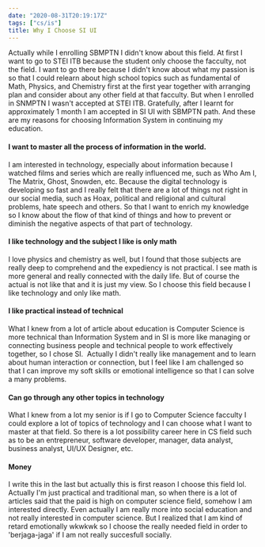 ```yaml
---
date: "2020-08-31T20:19:17Z"
tags: ["cs/is"]
title: Why I Choose SI UI
---
```

Actually while I enrolling SBMPTN I didn't know about this field. At first I want to go to STEI ITB because the student only choose the facculty, not the field. I want to go there because I didn't know about what my passion is so that I could relearn about high school topics such as fundamental of Math, Physics, and Chemistry first at the first year together with arranging plan and consider about any other field at that facculty. But when I enrolled in SNMPTN I wasn't accepted at STEI ITB. Gratefully, after I learnt for approximately 1 month I am accepted in SI UI with SBMPTN path. And these are my reasons for choosing Information System in continuing my education.

#### I want to master all the process of information in the world.

I am interested in technology, especially about information because I watched films and series which are really influenced me, such as Who Am I, The Matrix, Ghost, Snowden, etc. Because the digital technology is developing so fast and I really felt that there are a lot of things not right in our social media, such as Hoax, political and religional and cultural problems, hate speech and others. So that I want to enrich my knowledge so I know about the flow of that kind of things and how to prevent or diminish the negative aspects of that part of technology.

#### I like technology and the subject I like is only math

I love physics and chemistry as well, but I found that those subjects are really deep to comprehend and the expediency is not practical. I see math is more general and really connected with the daily life. But of course the actual is not like that and it is just my view. So I choose this field because I like technology and only like math.

#### I like practical instead of technical

What I knew from a lot of article about education is Computer Science is more technical than Information System and in SI is more like managing or connecting business people and technical people to work effectively together, so I chose SI.  Actually I didn't really like management and to learn about human interaction or connection, but I feel like I am challenged so that I can improve my soft skills or emotional intelligence so that I can solve a many problems.

#### Can go through any other topics in technology

What I knew from a lot my senior is if I go to Computer Science facculty I could explore a lot of topics of technology and I can choose what I want to master at that field. So there is a lot possibility career here in CS field such as to be an entrepreneur, software developer, manager, data analyst, business analyst, UI/UX Designer, etc.

#### Money

I write this in the last but actually this is first reason I choose this field lol. Actually I'm just practical and traditional man, so when there is a lot of articles said that the paid is high on computer science field, somehow I am interested directly. Even actually I am really more into social education and not really interested in computer science. But I realized that I am kind of retard emotionally wkwkwk so I choose the really needed field in order to 'berjaga-jaga' if I am not really succesfull socially.